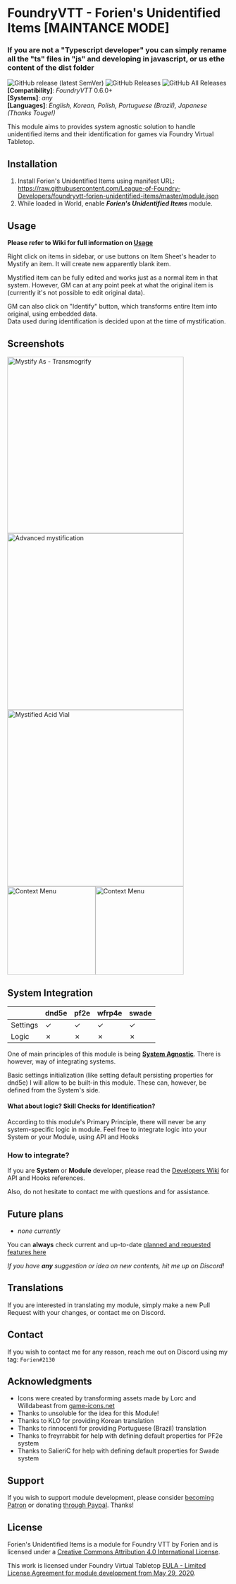 # FoundryVTT - Forien's Unidentified Items [MAINTANCE MODE]

### If you are not a "Typescript developer" you can simply rename all the "ts" files in "js" and developing in javascript, or us ethe content of the dist folder

![GitHub release (latest SemVer)](https://img.shields.io/github/v/release/forien/foundryvtt-forien-unidentified-items?style=for-the-badge) 
![GitHub Releases](https://img.shields.io/github/downloads/Forien/foundryvtt-forien-unidentified-items/latest/total?style=for-the-badge) 
![GitHub All Releases](https://img.shields.io/github/downloads/Forien/foundryvtt-forien-unidentified-items/total?style=for-the-badge&label=Downloads+total)  
**[Compatibility]**: *FoundryVTT* 0.6.0+  
**[Systems]**: *any*  
**[Languages]**: *English, Korean, Polish, Portuguese (Brazil), Japanese (Thanks Touge!)*

This module aims to provides system agnostic solution to handle unidentified items and their identification for games via Foundry Virtual Tabletop.

## Installation

1. Install Forien's Unidentified Items using manifest URL: https://raw.githubusercontent.com/League-of-Foundry-Developers/foundryvtt-forien-unidentified-items/master/module.json
2. While loaded in World, enable **_Forien's Unidentified Items_** module.

## Usage

**Please refer to Wiki for full information on [Usage](https://github.com/Forien/foundryvtt-forien-unidentified-items/wiki#usage)**  

Right click on items in sidebar, or use buttons on Item Sheet's header to Mystify an item. It will create new apparently blank item.

Mystified item can be fully edited and works just as a normal item in that system. However, GM can at any point peek at what the original item is (currently it's not possible to edit original data).

GM can also click on "Identify" button, which transforms entire Item into original, using embedded data.  
Data used during identification is decided upon at the time of mystification.

## Screenshots 

<img src="https://i.gyazo.com/1c440fd3a3d4867d3c96fcd3bd2cb585.png" alt="Mystify As - Transmogrify" width=400/><img src="https://i.gyazo.com/ee294dbe6fb2eeefe25c51ac9825b58f.png" alt="Advanced mystification" width=400/><br/><img src="https://i.gyazo.com/f862aa34e373c4c7f1e47adfb27e5bf6.png" alt="Mystified Acid Vial" width=400/><img src="https://i.gyazo.com/9a8e32db257136af9fa728c57e05201b.png" alt="Context Menu" width=200/><img src="https://i.gyazo.com/c8d75fc3c6f205655f3eb14e59f661bb.png" alt="Context Menu" width=200/>

## System Integration

|            	| dnd5e 	| pf2e 	| wfrp4e 	| swade 	|
|------------	|-------	|------	|--------	|--------	|
| Settings   	| ✓     	| ✓    	| ✓      	| ✓      	|
| Logic      	| ✗     	| ✗    	| ✗      	| ✗      	|

One of main principles of this module is being [**System Agnostic**](https://github.com/Forien/foundryvtt-forien-unidentified-items/wiki#1-completely-system-agnostic). There is however, way of integrating systems.

Basic settings initialization (like setting default persisting properties for dnd5e) I will allow to be built-in this module. These can, however, be defined from the System's side.

#### What about logic? Skill Checks for Identification?

According to this module's Primary Principle, there will never be any system-specific logic in module. Feel free to integrate logic into your System or your Module, using API and Hooks

### How to integrate?

If you are **System** or **Module** developer, please read the [Developers Wiki](https://github.com/Forien/foundryvtt-forien-unidentified-items/wiki/Developers) for API and Hooks references.

Also, do not hesitate to contact me with questions and for assistance. 

## Future plans

* _none currently_

You can **always** check current and up-to-date [planned and requested features here](https://github.com/Forien/foundryvtt-forien-unidentified-items/issues?q=is%3Aopen+is%3Aissue+label%3Aenhancement)

*If you have **any** suggestion or idea on new contents, hit me up on Discord!*

## Translations

If you are interested in translating my module, simply make a new Pull Request with your changes, or contact me on Discord.

## Contact

If you wish to contact me for any reason, reach me out on Discord using my tag: `Forien#2130`


## Acknowledgments

* Icons were created by transforming assets made by Lorc and Willdabeast from [game-icons.net](https://game-icons.net/)
* Thanks to unsoluble for the idea for this Module!
* Thanks to KLO for providing Korean translation
* Thanks to rinnocenti for providing Portuguese (Brazil) translation
* Thanks to freyrrabbit for help with defining default properties for PF2e system
* Thanks to SalieriC for help with defining default properties for Swade system

## Support

If you wish to support module development, please consider [becoming Patron](https://www.patreon.com/foundryworkshop) or donating [through Paypal](https://www.paypal.com/cgi-bin/webscr?cmd=_s-xclick&hosted_button_id=6P2RRX7HVEMV2&source=url). Thanks!

## License

Forien's Unidentified Items is a module for Foundry VTT by Forien and is licensed under a [Creative Commons Attribution 4.0 International License](http://creativecommons.org/licenses/by/4.0/).

This work is licensed under Foundry Virtual Tabletop [EULA - Limited License Agreement for module development from May 29, 2020](https://foundryvtt.com/article/license/).
